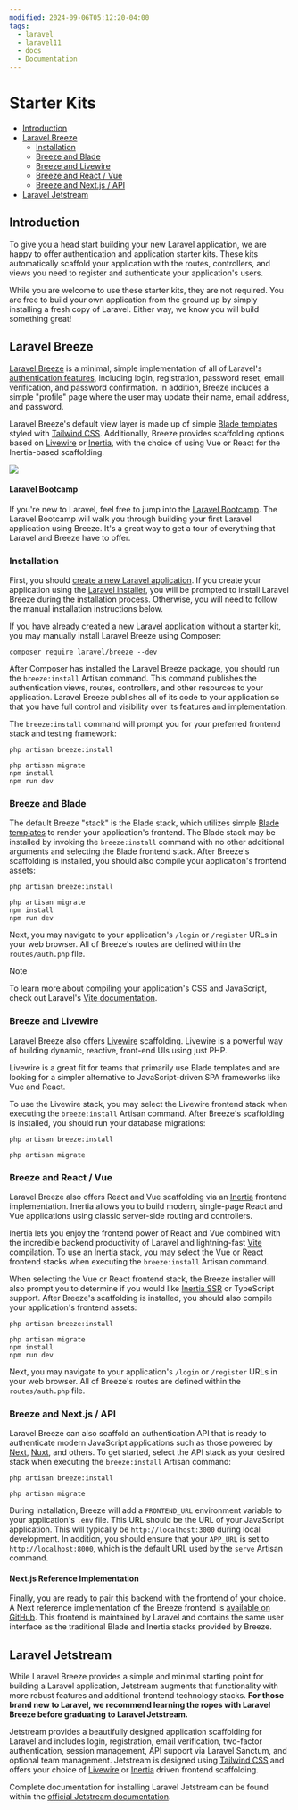 ```yaml
---
modified: 2024-09-06T05:12:20-04:00
tags:
  - laravel
  - laravel11
  - docs
  - Documentation
---
```

# Starter Kits

- [Introduction](<#Introduction>)
- [Laravel Breeze](<#Laravel Breeze>)
    - [Installation](<#Installation>)
    - [Breeze and Blade](<#Breeze and Blade>)
    - [Breeze and Livewire](<#Breeze and Livewire>)
    - [Breeze and React / Vue](<#Breeze and React / Vue>)
    - [Breeze and Next.js / API](<#Breeze and Next.js / API>)
- [Laravel Jetstream](<#Laravel Jetstream>)

<a name="introduction"></a>
## Introduction

To give you a head start building your new Laravel application, we are happy to offer authentication and application starter kits. These kits automatically scaffold your application with the routes, controllers, and views you need to register and authenticate your application's users.

While you are welcome to use these starter kits, they are not required. You are free to build your own application from the ground up by simply installing a fresh copy of Laravel. Either way, we know you will build something great!

<a name="laravel-breeze"></a>
## Laravel Breeze

[Laravel Breeze](https://github.com/laravel/breeze) is a minimal, simple implementation of all of Laravel's [authentication features](/12.Laravel%2011.x%20Docs/06.Security/01.authentication), including login, registration, password reset, email verification, and password confirmation. In addition, Breeze includes a simple "profile" page where the user may update their name, email address, and password.

Laravel Breeze's default view layer is made up of simple [Blade templates](/12.Laravel%2011.x%20Docs/04.The%20Basics/08.blade) styled with [Tailwind CSS](https://tailwindcss.com). Additionally, Breeze provides scaffolding options based on [Livewire](https://livewire.laravel.com) or [Inertia](https://inertiajs.com), with the choice of using Vue or React for the Inertia-based scaffolding.

<img src="https://laravel.com/img/docs/breeze-register.png">

#### Laravel Bootcamp

If you're new to Laravel, feel free to jump into the [Laravel Bootcamp](https://bootcamp.laravel.com). The Laravel Bootcamp will walk you through building your first Laravel application using Breeze. It's a great way to get a tour of everything that Laravel and Breeze have to offer.

<a name="laravel-breeze-installation"></a>
### Installation

First, you should [create a new Laravel application](/12.Laravel%2011.x%20Docs/02.Getting%20Started/01.installation). If you create your application using the [Laravel installer](/12.Laravel%2011.x%20Docs/02.Getting%20Started/01.installation#creating-a-laravel-project), you will be prompted to install Laravel Breeze during the installation process. Otherwise, you will need to follow the manual installation instructions below.

If you have already created a new Laravel application without a starter kit, you may manually install Laravel Breeze using Composer:

```shell
composer require laravel/breeze --dev
```

After Composer has installed the Laravel Breeze package, you should run the `breeze:install` Artisan command. This command publishes the authentication views, routes, controllers, and other resources to your application. Laravel Breeze publishes all of its code to your application so that you have full control and visibility over its features and implementation.

The `breeze:install` command will prompt you for your preferred frontend stack and testing framework:

```shell
php artisan breeze:install

php artisan migrate
npm install
npm run dev
```

<a name="breeze-and-blade"></a>
### Breeze and Blade

The default Breeze "stack" is the Blade stack, which utilizes simple [Blade templates](/12.Laravel%2011.x%20Docs/04.The%20Basics/08.blade) to render your application's frontend. The Blade stack may be installed by invoking the `breeze:install` command with no other additional arguments and selecting the Blade frontend stack. After Breeze's scaffolding is installed, you should also compile your application's frontend assets:

```shell
php artisan breeze:install

php artisan migrate
npm install
npm run dev
```

Next, you may navigate to your application's `/login` or `/register` URLs in your web browser. All of Breeze's routes are defined within the `routes/auth.php` file.

> [!NOTE]
> To learn more about compiling your application's CSS and JavaScript, check out Laravel's [Vite documentation](/12.Laravel%2011.x%20Docs/04.The%20Basics/09.vite#running-vite).

<a name="breeze-and-livewire"></a>
### Breeze and Livewire

Laravel Breeze also offers [Livewire](https://livewire.laravel.com) scaffolding. Livewire is a powerful way of building dynamic, reactive, front-end UIs using just PHP.

Livewire is a great fit for teams that primarily use Blade templates and are looking for a simpler alternative to JavaScript-driven SPA frameworks like Vue and React.

To use the Livewire stack, you may select the Livewire frontend stack when executing the `breeze:install` Artisan command. After Breeze's scaffolding is installed, you should run your database migrations:

```shell
php artisan breeze:install

php artisan migrate
```

<a name="breeze-and-inertia"></a>
### Breeze and React / Vue

Laravel Breeze also offers React and Vue scaffolding via an [Inertia](https://inertiajs.com) frontend implementation. Inertia allows you to build modern, single-page React and Vue applications using classic server-side routing and controllers.

Inertia lets you enjoy the frontend power of React and Vue combined with the incredible backend productivity of Laravel and lightning-fast [Vite](https://vitejs.dev) compilation. To use an Inertia stack, you may select the Vue or React frontend stacks when executing the `breeze:install` Artisan command.

When selecting the Vue or React frontend stack, the Breeze installer will also prompt you to determine if you would like [Inertia SSR](https://inertiajs.com/server-side-rendering) or TypeScript support. After Breeze's scaffolding is installed, you should also compile your application's frontend assets:

```shell
php artisan breeze:install

php artisan migrate
npm install
npm run dev
```

Next, you may navigate to your application's `/login` or `/register` URLs in your web browser. All of Breeze's routes are defined within the `routes/auth.php` file.

<a name="breeze-and-next"></a>
### Breeze and Next.js / API

Laravel Breeze can also scaffold an authentication API that is ready to authenticate modern JavaScript applications such as those powered by [Next](https://nextjs.org), [Nuxt](https://nuxt.com), and others. To get started, select the API stack as your desired stack when executing the `breeze:install` Artisan command:

```shell
php artisan breeze:install

php artisan migrate
```

During installation, Breeze will add a `FRONTEND_URL` environment variable to your application's `.env` file. This URL should be the URL of your JavaScript application. This will typically be `http://localhost:3000` during local development. In addition, you should ensure that your `APP_URL` is set to `http://localhost:8000`, which is the default URL used by the `serve` Artisan command.

<a name="next-reference-implementation"></a>
#### Next.js Reference Implementation

Finally, you are ready to pair this backend with the frontend of your choice. A Next reference implementation of the Breeze frontend is [available on GitHub](https://github.com/laravel/breeze-next). This frontend is maintained by Laravel and contains the same user interface as the traditional Blade and Inertia stacks provided by Breeze.

<a name="laravel-jetstream"></a>
## Laravel Jetstream

While Laravel Breeze provides a simple and minimal starting point for building a Laravel application, Jetstream augments that functionality with more robust features and additional frontend technology stacks. **For those brand new to Laravel, we recommend learning the ropes with Laravel Breeze before graduating to Laravel Jetstream.**

Jetstream provides a beautifully designed application scaffolding for Laravel and includes login, registration, email verification, two-factor authentication, session management, API support via Laravel Sanctum, and optional team management. Jetstream is designed using [Tailwind CSS](https://tailwindcss.com) and offers your choice of [Livewire](https://livewire.laravel.com) or [Inertia](https://inertiajs.com) driven frontend scaffolding.

Complete documentation for installing Laravel Jetstream can be found within the [official Jetstream documentation](https://jetstream.laravel.com).
